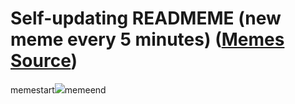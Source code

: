 # Self-updating READMEME (new meme every 5 minutes) ([Memes Source](https://bramses.notion.site/a49c1e962b7646879176ac3b327b6533?v=4d1eda54b170483cb03a40f257231764))

memestart![](https://www.notion.so/image/https%3A%2F%2Fs3-us-west-2.amazonaws.com%2Fsecure.notion-static.com%2F3144fc4d-0461-401c-9f40-03704e1ae094%2F575D1B00-4F50-416D-BBF7-D0E46A415269.jpeg?table=block&id=942d7e2d-3b82-47f2-8926-ad15e19f223b&cache=v2)memeend

